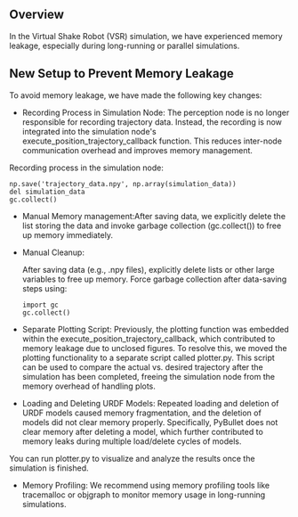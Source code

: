 ## Overview

In the Virtual Shake Robot (VSR) simulation, we have experienced memory leakage, especially during long-running or parallel simulations. 

## New Setup to Prevent Memory Leakage

To avoid memory leakage, we have made the following key changes:

- Recording Process in Simulation Node: The perception node is no longer responsible for recording trajectory data. Instead, the recording is now integrated into the simulation node's execute_position_trajectory_callback function. This reduces inter-node communication overhead and improves memory management.

Recording process in the simulation node:

```
np.save('trajectory_data.npy', np.array(simulation_data))
del simulation_data
gc.collect()

```
 - Manual Memory management:After saving data, we explicitly delete the list storing the data and invoke garbage collection (gc.collect()) to free up memory immediately.

 - Manual Cleanup:

    After saving data (e.g., .npy files), explicitly delete lists or other large variables to free up memory.
    Force garbage collection after data-saving steps using:

    ```
    import gc
    gc.collect()

    ```
- Separate Plotting Script: Previously, the plotting function was embedded within the execute_position_trajectory_callback, which contributed to memory leakage due to unclosed figures. To resolve this, we moved the plotting functionality to a separate script called plotter.py. This script can be used to compare the actual vs. desired trajectory after the simulation has been completed, freeing the simulation node from the memory overhead of handling plots.

- Loading and Deleting URDF Models: Repeated loading and deletion of URDF models caused memory fragmentation, and the deletion of models did not clear memory properly. Specifically, PyBullet does not clear memory after deleting a model, which further contributed to memory leaks during multiple load/delete cycles of models.

You can run plotter.py to visualize and analyze the results once the simulation is finished.

- Memory Profiling: We recommend using memory profiling tools like tracemalloc or objgraph to monitor memory usage in long-running simulations.




